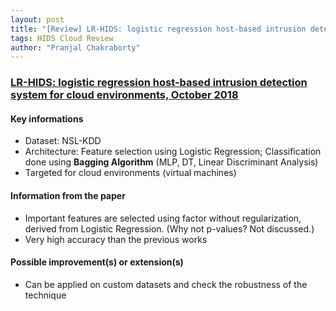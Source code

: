 ```yaml
---
layout: post
title: "[Review] LR-HIDS: logistic regression host-based intrusion detection system for cloud environments"
tags: HIDS Cloud Review
author: "Pranjal Chakraborty"
---
```


### [LR-HIDS: logistic regression host-based intrusion detection system for cloud environments, October 2018](https://doi.org/10.1007/s12652-018-1093-8)

#### Key informations
* Dataset: NSL-KDD
* Architecture: Feature selection using Logistic Regression; Classification done using **Bagging Algorithm** (MLP, DT, Linear Discriminant Analysis)
* Targeted for cloud environments (virtual machines)

#### Information from the paper
* Important features are selected using factor without regularization, derived from Logistic Regression. (Why not p-values? Not discussed.)
* Very high accuracy than the previous works

#### Possible improvement(s) or extension(s)
* Can be applied on custom datasets and check the robustness of the technique
